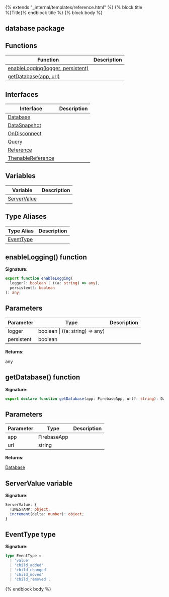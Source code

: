 {% extends "_internal/templates/reference.html" %}
{% block title %}Title{% endblock title %}
{% block body %}

## database package

## Functions

|  Function | Description |
|  --- | --- |
|  [enableLogging(logger, persistent)](./database.md#enablelogging_function) |  |
|  [getDatabase(app, url)](./database.md#getdatabase_function) |  |

## Interfaces

|  Interface | Description |
|  --- | --- |
|  [Database](./database.database.md#database_interface) |  |
|  [DataSnapshot](./database.datasnapshot.md#datasnapshot_interface) |  |
|  [OnDisconnect](./database.ondisconnect.md#ondisconnect_interface) |  |
|  [Query](./database.query.md#query_interface) |  |
|  [Reference](./database.reference.md#reference_interface) |  |
|  [ThenableReference](./database.thenablereference.md#thenablereference_interface) |  |

## Variables

|  Variable | Description |
|  --- | --- |
|  [ServerValue](./database.md#servervalue_variable) |  |

## Type Aliases

|  Type Alias | Description |
|  --- | --- |
|  [EventType](./database.md#eventtype_type) |  |

## enableLogging() function


<b>Signature:</b>

```typescript
export function enableLogging(
  logger?: boolean | ((a: string) => any),
  persistent?: boolean
): any;
```

## Parameters

|  Parameter | Type | Description |
|  --- | --- | --- |
|  logger | boolean \| ((a: string) =&gt; any) |  |
|  persistent | boolean |  |

<b>Returns:</b>

any

## getDatabase() function


<b>Signature:</b>

```typescript
export declare function getDatabase(app: FirebaseApp, url?: string): Database;
```

## Parameters

|  Parameter | Type | Description |
|  --- | --- | --- |
|  app | FirebaseApp |  |
|  url | string |  |

<b>Returns:</b>

[Database](./database.database.md#database_interface)

## ServerValue variable


<b>Signature:</b>

```typescript
ServerValue: {
  TIMESTAMP: object;
  increment(delta: number): object;
}
```

## EventType type


<b>Signature:</b>

```typescript
type EventType =
  | 'value'
  | 'child_added'
  | 'child_changed'
  | 'child_moved'
  | 'child_removed';
```
{% endblock body %}
